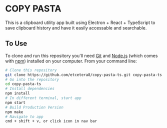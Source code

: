 # COPY PASTA

This is a clipboard utility app built using Electron + React + TypeScript to save clipboard history and have it easily accessable and searchable.

## To Use

To clone and run this repository you'll need [Git](https://git-scm.com) and [Node.js](https://nodejs.org/en/download/) (which comes with [npm](http://npmjs.com)) installed on your computer. From your command line:

```bash
# Clone this repository
git clone https://github.com/etcetera8/copy-pasta-ts.git copy-pasta-ts
# Go into the repository
cd copy-pasta-ts
# Install dependencies
npm install
# In different terminal, start app
npm start
# Build Production Version
npm make
# Navigate to app
cmd + shift + v, or click icon in nav bar
```
